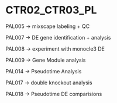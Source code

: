 # CTR02_CTR03_PL

PAL005 -> mixscape labeling + QC

PAL007 -> DE gene identification + analysis

PAL008 -> experiment with monocle3 DE

PAL009 -> Gene Module analysis

PAL014 -> Pseudotime Analysis

PAL017 -> double knockout analysis

PAL018 -> Pseudotime DE comparisions

